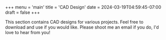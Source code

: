 +++
menu = 'main'
title = 'CAD Design'
date = 2024-03-19T04:59:45-07:00
draft = false
+++

This section contains CAD designs for various projects. Feel free to download and use if you would like. Please shoot
me an email if you do, I'd love to hear from you!
